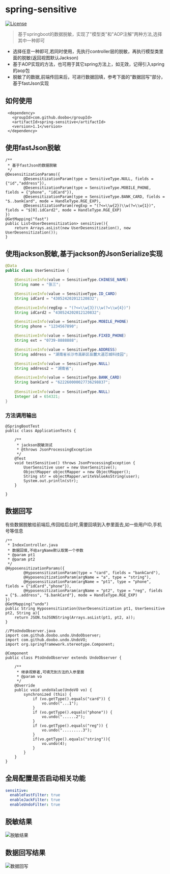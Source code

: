 # spring-sensitive

[![License](https://img.shields.io/badge/license-Apache%202-green.svg)](https://www.apache.org/licenses/LICENSE-2.0)

> 基于springboot的数据脱敏，实现了"模型类"和"AOP注解"两种方法,选择其中一种即可
* 选择任意一种即可,若同时使用，先执行controller层的脱敏，再执行模型类里面的脱敏(返回视图默认Jackson)
* 基于AOP实现的方法，也可用于其它spring方法上，如无效，记得引入spring的aop包
* 脱敏了的数据,前端传回来后，可进行数据回填，参考下面的"数据回写"部分，基于fastJson实现
## 如何使用
```
 <dependency>
   <groupId>com.github.doobo</groupId>
   <artifactId>spring-sensitive</artifactId>
   <version>1.1</version>
 </dependency>
```

## 使用fastJson脱敏
```
/**
 * 基于fastJson的数据脱敏
 */
@DesensitizationParams({
        @DesensitizationParam(type = SensitiveType.NULL, fields = {"id","address"}),
        @DesensitizationParam(type = SensitiveType.MOBILE_PHONE, fields = {"phone", "idCard"}),
        @DesensitizationParam(type = SensitiveType.BANK_CARD, fields = "$..bankCard", mode = HandleType.RGE_EXP),
        @DesensitizationParam(regExp = "(?<=\\w{2})\\w(?=\\w{1})", fields = "$[0].idCard2", mode = HandleType.RGE_EXP)
})
@GetMapping("fast")
public List<UserDesensitization> sensitive(){
    return Arrays.asList(new UserDesensitization(), new UserDesensitization());
}
```

## 使用jackson脱敏,基于jackson的JsonSerialize实现
```java
@Data
public class UserSensitive {

	@SensitiveInfo(value = SensitiveType.CHINESE_NAME)
	String name = "张三";

	@SensitiveInfo(value = SensitiveType.ID_CARD)
	String idCard = "430524202012120832";

	@SensitiveInfo(regExp = "(?<=\\w{3})\\w(?=\\w{4})")
	String idCard2 = "430524202012120832";

	@SensitiveInfo(value = SensitiveType.MOBILE_PHONE)
	String phone = "1234567890";

	@SensitiveInfo(value = SensitiveType.FIXED_PHONE)
	String ext = "0739-8888888";

	@SensitiveInfo(value = SensitiveType.ADDRESS)
	String address = "湖南省长沙市高新区岳麓大道芯城科技园";

	@SensitiveInfo(value = SensitiveType.NULL)
	String address2 = "湖南省";

	@SensitiveInfo(value = SensitiveType.BANK_CARD)
	String bankCard = "622260000027736298837";
	
	@SensitiveInfo(value = SensitiveType.NULL)
	Integer id = 654321;
}
```

### 方法调用输出
```
@SpringBootTest
public class ApplicationTests {

    /**
     * jackson脱敏测试
     * @throws JsonProcessingException
     */
    @Test
    void testSensitive() throws JsonProcessingException {
        UserSensitive user = new UserSensitive();
        ObjectMapper objectMapper = new ObjectMapper();
        String str = objectMapper.writeValueAsString(user);
        System.out.println(str);
    }
    
}
```

## 数据回写
有些数据脱敏给前端后,传回给后台时,需要回填到入参里面去,如一些用户ID,手机号等信息
```
/**
 * IndexController.java
 * 数据回填,不给argName默认取第一个参数
 * @param pt1
 * @param pt2
 */
@HyposensitizationParams({
        @HyposensitizationParam(type = "card", fields = "bankCard"),
        @HyposensitizationParam(argName = "a", type = "string"),
        @HyposensitizationParam(argName = "pt1", type = "phone", fields = {"idCard","phone"}),
        @HyposensitizationParam(argName = "pt2", type = "reg", fields = {"$..address", "$.bankCard"}, mode = HandleType.RGE_EXP)
})
@GetMapping("undo")
public String Hyposensitization(UserDesensitization pt1, UserSensitive pt2, String a){
    return JSON.toJSONString(Arrays.asList(pt1, pt2, a));
}

//PtoUndoObserver.java
import com.github.doobo.undo.UndoObserver;
import com.github.doobo.undo.UndoVO;
import org.springframework.stereotype.Component;

@Component
public class PtoUndoObserver extends UndoObserver {

    /**
     * 继承观察者,可填充到方法的入参里面
     * @param vo
     */
    @Override
    public void undoValue(UndoVO vo) {
        synchronized (this) {
            if (vo.getType().equals("card")) {
                vo.undo("...1");
            }
            if (vo.getType().equals("phone")) {
                vo.undo("......2");
            }
            if (vo.getType().equals("reg")) {
                vo.undo(".........3");
            }
            if(vo.getType().equals("string")){
                vo.undo(4);
            }
        }
    }
}
```

## 全局配置是否启动相关功能
```yaml
sensitive:
  enableFastFilter: true
  enableJackFilter: true
  enableUndoFilter: true
```

## 脱敏结果
![脱敏结果](https://i.loli.net/2020/09/04/W2sUPFdeSBXpm87.png)

## 数据回写结果
![数据回写](https://i.loli.net/2020/09/10/DOfTpeR917X8YQ4.png)